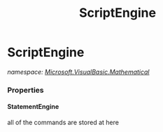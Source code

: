 ﻿---
title: ScriptEngine
---

# ScriptEngine
_namespace: [Microsoft.VisualBasic.Mathematical](N-Microsoft.VisualBasic.Mathematical.html)_






### Properties

#### StatementEngine
all of the commands are stored at here
